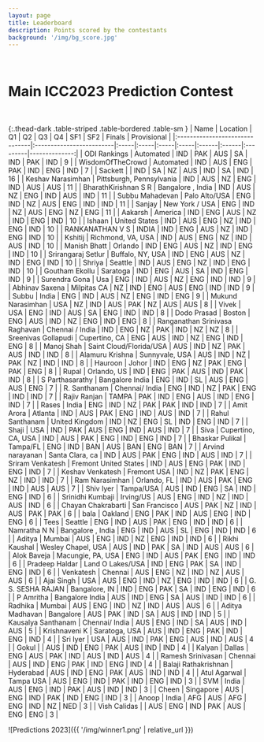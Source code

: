 ```yaml
---
layout: page
title: Leaderboard
description: Points scored by the contestants
background: '/img/bg_score.jpg'
---
```


&nbsp;
&nbsp;
&nbsp;

# Main ICC2023 Prediction Contest

&nbsp;
&nbsp;


{:.thead-dark .table-striped .table-bordered .table-sm }
| Name                           | Location                 | Q1   | Q2   | Q3   | Q4   | SF1   | SF2   | Finals   |   Provisional |
|:-------------------------------|:-------------------------|:-----|:-----|:-----|:-----|:------|:------|:---------|--------------:|
| ODI Rankings                   | Automated                | IND  | PAK  | AUS  | SA   | IND   | PAK   | IND      |             9 |
| WisdomOfTheCrowd               | Automated                | IND  | AUS  | ENG  | PAK  | IND   | ENG   | IND      |             7 |
| Sackett                        |                          | IND  | SA   | NZ   | AUS  | IND   | SA    | IND      |            16 |
| Keshav Narasimhan              | Pittsburgh, Pennsylvania | IND  | AUS  | NZ   | ENG  | IND   | AUS   | AUS      |            11 |
| BharathKirishnan S R           | Bangalore , India        | IND  | AUS  | NZ   | ENG  | IND   | AUS   | IND      |            11 |
| Subbu Mahadevan                | Palo Alto/USA            | ENG  | IND  | NZ   | AUS  | ENG   | IND   | IND      |            11 |
| Sanjay                         | New York / USA           | ENG  | IND  | NZ   | AUS  | ENG   | NZ    | ENG      |            11 |
| Aakarsh                        | America                  | IND  | ENG  | AUS  | NZ   | IND   | ENG   | IND      |            10 |
| Ishaan                         | United States            | IND  | AUS  | ENG  | NZ   | IND   | ENG   | IND      |            10 |
| RANKANATHAN V S                | INDIA                    | IND  | ENG  | AUS  | NZ   | IND   | ENG   | IND      |            10 |
| Kshitij                        | Richmond, VA, USA        | IND  | AUS  | ENG  | NZ   | IND   | AUS   | IND      |            10 |
| Manish Bhatt                   | Orlando                  | IND  | ENG  | AUS  | NZ   | IND   | ENG   | IND      |            10 |
| Srirangaraj Setlur             | Buffalo, NY, USA         | IND  | ENG  | AUS  | NZ   | IND   | ENG   | IND      |            10 |
| Shriya                         | Seattle                  | IND  | AUS  | ENG  | NZ   | IND   | ENG   | IND      |            10 |
| Goutham Ekollu                 | Saratoga                 | IND  | ENG  | AUS  | SA   | IND   | ENG   | IND      |             9 |
| Surendra Gona                  | Usa                      | ENG  | IND  | AUS  | NZ   | ENG   | IND   | IND      |             9 |
| Abhinav Saxena                 | Milpitas CA              | NZ   | IND  | ENG  | AUS  | ENG   | IND   | IND      |             9 |
| Subbu                          | India                    | ENG  | IND  | AUS  | NZ   | ENG   | IND   | ENG      |             9 |
| Mukund Narasimhan              | USA                      | NZ   | IND  | AUS  | PAK  | NZ    | AUS   | AUS      |             8 |
| Vivek                          | USA                      | ENG  | IND  | AUS  | SA   | ENG   | IND   | IND      |             8 |
| Dodo Prasad                    | Boston                   | ENG  | AUS  | IND  | NZ   | ENG   | IND   | ENG      |             8 |
| Ranganathan Srinivasa Raghavan | Chennai / India          | IND  | ENG  | NZ   | PAK  | IND   | NZ    | NZ       |             8 |
| Sreenivas Gollapudi            | Cupertino, CA            | ENG  | AUS  | IND  | NZ   | ENG   | IND   | ENG      |             8 |
| Manoj  Shah                    | Saint Cloud/Florida/USA  | AUS  | IND  | NZ   | PAK  | AUS   | IND   | IND      |             8 |
| Alamuru Krishna                | Sunnyvale, USA           | AUS  | IND  | NZ   | PAK  | NZ    | IND   | IND      |             8 |
| Hauroon                        | Johor                    | IND  | ENG  | NZ   | PAK  | ENG   | PAK   | ENG      |             8 |
| Rupal                          | Orlando, US              | IND  | ENG  | PAK  | AUS  | IND   | PAK   | IND      |             8 |
| S Parthasarathy                | Bangalore India          | ENG  | IND  | SL   | AUS  | ENG   | AUS   | ENG      |             7 |
| R. Santhanam                   | Chennai/ India           | ENG  | IND  | NZ   | PAK  | ENG   | IND   | IND      |             7 |
| Rajiv Ranjan                   | TAMPA                    | PAK  | IND  | ENG  | AUS  | IND   | ENG   | IND      |             7 |
| Rases                          | India                    | ENG  | IND  | NZ   | PAK  | PAK   | IND   | IND      |             7 |
| Amit Arora                     | Atlanta                  | IND  | AUS  | PAK  | ENG  | IND   | AUS   | IND      |             7 |
| Rahul Santhanam                | United Kingdom           | IND  | NZ   | ENG  | SL   | IND   | ENG   | IND      |             7 |
| Shaji                          | USA                      | IND  | PAK  | AUS  | ENG  | IND   | AUS   | IND      |             7 |
| Siva                           | Cupertino, CA, USA       | IND  | AUS  | PAK  | ENG  | IND   | ENG   | IND      |             7 |
| Bhaskar Pulikal                | Tampa/FL                 | ENG  | IND  | BAN  | AUS  | BAN   | ENG   | BAN      |             7 |
| Arvind narayanan               | Santa Clara, ca          | IND  | AUS  | PAK  | ENG  | IND   | AUS   | IND      |             7 |
| Sriram Venkatesh               | Fremont United States    | IND  | AUS  | ENG  | PAK  | IND   | ENG   | IND      |             7 |
| Keshav Venkatesh               | Fremont USA              | IND  | NZ   | PAK  | ENG  | NZ    | IND   | IND      |             7 |
| Ram Narasimhan                 | Orlando, FL              | IND  | AUS  | PAK  | ENG  | IND   | AUS   | AUS      |             7 |
| Shiv Iyer                      | Tampa/USA                | AUS  | IND  | ENG  | SA   | IND   | ENG   | IND      |             6 |
| Srinidhi Kumbaji               | Irving/US                | AUS  | ENG  | IND  | NZ   | IND   | AUS   | IND      |             6 |
| Chayan Chakrabarti             | San Francisco            | AUS  | PAK  | NZ   | IND  | AUS   | PAK   | PAK      |             6 |
| bala                           | Oakland                  | ENG  | PAK  | IND  | AUS  | ENG   | IND   | ENG      |             6 |
| Tees                           | Seattle                  | ENG  | IND  | AUS  | PAK  | ENG   | IND   | IND      |             6 |
| Namratha N N                   | Bangalore , India        | ENG  | IND  | AUS  | SL   | ENG   | IND   | IND      |             6 |
| Aditya                         | Mumbai                   | AUS  | ENG  | IND  | NZ   | ENG   | IND   | IND      |             6 |
| Rikhi Kaushal                  | Wesley Chapel, USA       | AUS  | IND  | PAK  | SA   | IND   | AUS   | AUS      |             6 |
| Alok Baveja                    | Macungie, PA, USA        | ENG  | IND  | AUS  | PAK  | ENG   | IND   | IND      |             6 |
| Pradeep Haldar                 | Land O Lakes/USA         | IND  | ENG  | PAK  | SA   | IND   | ENG   | IND      |             6 |
| Venkatesh                      | Chennai                  | AUS  | ENG  | NZ   | IND  | NZ    | AUS   | AUS      |             6 |
| Ajai Singh                     | USA                      | AUS  | ENG  | IND  | NZ   | ENG   | IND   | IND      |             6 |
| G. S. SESHA RAJAN              | Bangalore, IN            | IND  | ENG  | PAK  | SA   | IND   | ENG   | IND      |             6 |
| P Amritha                      | Bangalore India          | AUS  | IND  | ENG  | SA   | AUS   | IND   | IND      |             6 |
| Radhika                        | Mumbai                   | AUS  | ENG  | IND  | NZ   | IND   | AUS   | AUS      |             6 |
| Aditya Madhavan                | Bangalore                | AUS  | PAK  | IND  | SA   | AUS   | IND   | IND      |             5 |
| Kausalya Santhanam             | Chennai/ India           | AUS  | ENG  | IND  | SA   | AUS   | IND   | AUS      |             5 |
| Krishnaveni K                  | Saratoga, USA            | AUS  | IND  | ENG  | PAK  | IND   | ENG   | IND      |             4 |
| Sri Iyer                       | USA                      | AUS  | IND  | PAK  | ENG  | AUS   | IND   | AUS      |             4 |
| Gokul                          |                          | AUS  | IND  | ENG  | PAK  | AUS   | IND   | IND      |             4 |
| Kalyan                         | Dallas                   | ENG  | AUS  | PAK  | IND  | AUS   | IND   | AUS      |             4 |
| Ramesh Srinivasan              | Chennai                  | AUS  | IND  | ENG  | PAK  | IND   | ENG   | IND      |             4 |
| Balaji Rathakrishnan           | Hyderabad                | AUS  | IND  | ENG  | PAK  | AUS   | IND   | IND      |             4 |
| Atul Agarwal                   | Tampa USA                | AUS  | ENG  | IND  | PAK  | IND   | ENG   | IND      |             3 |
| SVM                            | India                    | AUS  | ENG  | IND  | PAK  | AUS   | IND   | IND      |             3 |
| Cheen                          | Singapore                | AUS  | ENG  | IND  | PAK  | IND   | ENG   | IND      |             3 |
| Anoop                          | India                    | AFG  | AUS  | AFG  | ENG  | IND   | NZ    | NED      |             3 |
| Vish Calidas                   |                          | AUS  | ENG  | IND  | PAK  | AUS   | ENG   | ENG      |             3 |

![Predictions 2023]({{ '/img/winner1.png' | relative_url }})
